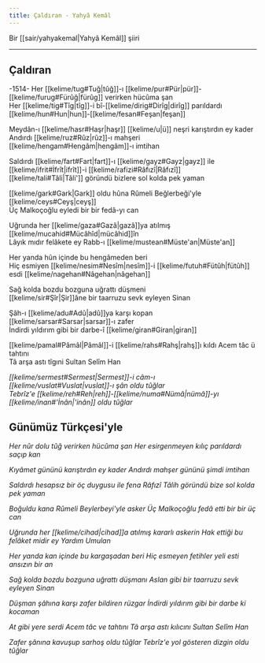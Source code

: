 ```yaml
---
title: Çaldıran - Yahyâ Kemâl
---
```

Bir [[sair/yahyakemal|Yahyâ Kemâl]] şiiri

---

## Çaldıran

-1514-
Her [[kelime/tug#Tuğ|tûğ]]-ı [[kelime/pur#Pür|pür]]-[[kelime/furug#Fürûğ|fürûg]] verirken hücûma şan  
Her [[kelime/tig#Tîg|tîg]]-i bî-[[kelime/dirig#Dirîg|dirîg]] parıldardı [[kelime/hun#Hun|hun]]-[[kelime/fesan#Feşan|feşan]]  
  
Meydân-ı [[kelime/hasr#Haşr|haşr]] [[kelime/u|ü]] neşri karıştırdın ey kader  
Andırdı [[kelime/ruz#Rûz|rûz]]-ı mahşeri [[kelime/hengam#Hengâm|hengâm]]-ı imtihan  
  
Saldırdı [[kelime/fart#Fart|fart]]-ı [[kelime/gayz#Gayz|gayz]] ile [[kelime/ifrit#İfrît|ifrît]]-i [[kelime/rafizi#Râfızî|Râfızî]]  
[[kelime/tali#Tâli|Tâli']] göründü bizlere sol kolda pek yaman  
  
[[kelime/gark#Gark|Gark]] oldu hûna Rûmeli Beğlerbeği'yle [[kelime/ceys#Ceyş|ceyş]]  
Üç Malkoçoğlu eyledi bir bir fedâ-yı can  

Uğrunda her [[kelime/gaza#Gazâ|gazâ]]ya atılmış [[kelime/mucahid#Mücâhîd|mücâhid]]în  
Lâyık mıdır felâkete ey Rabb-ı [[kelime/mustean#Müste'an|Müste'an]]  
  
Her yanda hûn içinde bu hengâmeden beri  
Hiç esmiyen [[kelime/nesim#Nesîm|nesîm]]-i [[kelime/futuh#Fütûh|fütûh]] esdi [[kelime/nagehan#Nâgehan|nâgehan]]  
  
Sağ kolda bozdu bozguna uğrattı düşmeni  
[[kelime/sir#Şîr|Şir]]âne bir taarruzu sevk eyleyen Sinan  
  
Şâh-ı [[kelime/adu#Adû|adû]]ya karşı kopan [[kelime/sarsar#Sarsar|sarsar]]-ı zafer  
İndirdi yıldırım gibi bir darbe-î [[kelime/giran#Giran|giran]]  
  
[[kelime/pamal#Pâmâl|Pâmâl]]-i [[kelime/rahs#Rahş|rahş]]ı kıldı Acem tâc ü tahtını  
Tâ arşa astı tîgıni Sultan Selîm Han  
  
*[[kelime/sermest#Sermest|Sermest]]-i câm-ı [[kelime/vuslat#Vuslat|vuslat]]-ı şân oldu tûğlar  
Tebrîz'e [[kelime/reh#Reh|reh]]-[[kelime/numa#Nümâ|nümâ]]-yı [[kelime/inan#'İnân|'inân]] oldu tûğlar*

## Günümüz Türkçesi'yle

*Her nûr dolu tûğ verirken hücûma şan
Her esirgenmeyen kılıç parıldardı saçıp kan*

*Kıyâmet gününü karıştırdın ey kader
Andırdı mahşer gününü şimdi imtihan*

*Saldırdı hesapsız bir öç duygusu ile fena Râfızî
Tâlih göründü bize sol kolda pek yaman*

*Boğuldu kana Rûmeli Beylerbeyi'yle asker
Üç Malkoçoğlu fedâ etti bir bir üç can*

*Uğrunda her [[kelime/cihad|cihad]]a atılmış kararlı askerin
Hak ettiği bu felâket midir ey Yardım Umulan*

*Her yanda kan içinde bu kargaşadan beri
Hiç esmeyen fetihler yeli esti ansızın bir an*

*Sağ kolda bozdu bozguna uğrattı düşmanı
Aslan gibi bir taarruzu sevk eyleyen Sinan*

*Düşman şâhına karşı zafer bildiren rüzgar
İndirdi yıldırım gibi bir darbe ki kocaman*

*At gibi yere serdi Acem tâc ve tahtını
Tâ arşa astı kılıcını Sultan Selîm Han*

*Zafer şânına kavuşup sarhoş oldu tûğlar
Tebrîz'e yol gösteren dizgin oldu tûğlar*